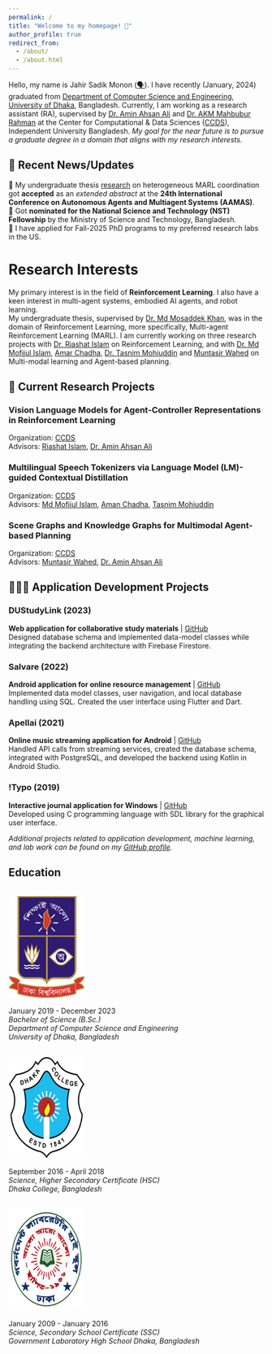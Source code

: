 ```yaml
---
permalink: /
title: "Welcome to my homepage! 👋"
author_profile: true
redirect_from:
  - /about/
  - /about.html
---
```


Hello, my name is Jahir Sadik Monon ([🗣️](https://www.name-coach.com/jahirsadik-monon)). I have recently (January, 2024) graduated from [Department of Computer Science and Engineering](https://du.ac.bd/programDetails/CSE/396), [University of Dhaka](https://en.wikipedia.org/wiki/University_of_Dhaka), Bangladesh. Currently, I am working as a research assistant (RA), supervised by [Dr. Amin Ahsan Ali](http://www.cse.iub.edu.bd/faculties/53) and [Dr. AKM Mahbubur Rahman](http://www.cse.iub.edu.bd/faculties/56) at the Center for Computational & Data Sciences ([CCDS](https://ccds.ai/)), Independent University Bangladesh. *My goal for the near future is to pursue a graduate degree in a domain that aligns with my research interests*.

## 📰 Recent News/Updates
📜 My undergraduate thesis [research](https://jahirsadik.github.io/publication/cohet) on heterogeneous MARL coordination got **accepted** as an *extended abstract* at the **24th International Conference on Autonomous Agents and Multiagent Systems (AAMAS)**.<br>
🔬 Got **nominated for the National Science and Technology (NST) Fellowship** by the Ministry of Science and Technology, Bangladesh.<br>
🏫 I have applied for Fall-2025 PhD programs to my preferred research labs in the US.<br>

# Research Interests
My primary interest is in the field of **Reinforcement Learning**. I also have a keen interest in multi-agent systems, embodied AI agents, and robot learning. <br> 
My undergraduate thesis, supervised by [Dr. Md Mosaddek Khan](https://mmkhansajeeb.com/), was in the domain of Reinforcement Learning, more specifically, Multi-agent Reinforcement Learning (MARL). I am currently working on three research projects with [Dr. Riashat Islam](https://riashat.github.io/) on Reinforcement Learning, and with [Dr. Md Mofijul Islam](https://mmiakashs.github.io/), [Amar Chadha](https://scholar.google.com/citations?user=gPGQuBQAAAAJ&hl=en), [Dr. Tasnim Mohiuddin](https://taasnim.github.io/) and [Muntasir Wahed](https://mwahed.com/) on Multi-modal learning and Agent-based planning.


## 📑 Current Research Projects

### Vision Language Models for Agent-Controller Representations in Reinforcement Learning  
Organization: [CCDS](https://ccds.ai/)  
Advisors: [Riashat Islam](https://riashat.github.io/), [Dr. Amin Ahsan Ali](https://ccds.ai/entry/amin-ali/)  
<!-- **Responsibilities:** Exploring VLM representations for agent control, leveraging inverse dynamics models for control-relevant latent representations. Currently developing a codebase using VLM models (e.g., BLIP-2, LLaVA) and evaluating in RL environments like Matterport, Habitat, and Softgym. -->


### Multilingual Speech Tokenizers via Language Model (LM)-guided Contextual Distillation  
Organization: [CCDS](https://ccds.ai/)  
Advisors: [Md Mofijul Islam](https://mmiakashs.github.io/), [Aman Chadha](https://aman.info/), [Tasnim Mohiuddin](https://taasnim.github.io/)  
<!-- **Responsibilities:** Building on [DM-Codec](https://openreview.net/forum?id=UFwefiypla), working with LM-guided contextual distillation for speech tokenizers. Currently applying it to the Multilingual LibriSpeech (MLS) dataset with audio preprocessing (e.g., [lhotse](https://github.com/lhotse-speech/lhotse)) to improve speech tokenization for multiple languages. -->

### Scene Graphs and Knowledge Graphs for Multimodal Agent-based Planning  
Organization: [CCDS](https://ccds.ai/)  
Advisors: [Muntasir Wahed](https://mwahed.com/), [Dr. Amin Ahsan Ali](https://ccds.ai/entry/amin-ali/)  



## 👨🏻‍💻 Application Development Projects 

### DUStudyLink (2023)
**Web application for collaborative study materials** \| [GitHub](https://github.com/jahirsadik/du-studylink)  
Designed database schema and implemented data-model classes while integrating the backend architecture with Firebase Firestore.

### Salvare (2022)
**Android application for online resource management** \| [GitHub](https://github.com/jahirsadik/salvare)  
Implemented data model classes, user navigation, and local database handling using SQL. Created the user interface using Flutter and Dart.

### Apellai (2021)
**Online music streaming application for Android** \| [GitHub](https://github.com/jahirsadik/apellai-kotlin)  
Handled API calls from streaming services, created the database schema, integrated with PostgreSQL, and developed the backend using Kotlin in Android Studio.

### !Typo (2019)
**Interactive journal application for Windows** \| [GitHub](https://github.com/jahirsadik/not-typo)  
Developed using C programming language with SDL library for the graphical user interface.

*Additional projects related to application development, machine learning, and lab work can be found on my [GitHub profile](https://github.com/jahirsadik).*


## Education
<br>
<img src="/images/Dhaka_University_logo.png" height="200" width="150" alt="Dhaka University Logo">

January 2019 - December 2023 <br>
*Bachelor of Science (B.Sc.)*<br>
*Department of Computer Science and Engineering <br> 
University of Dhaka, Bangladesh* <br>

<br>
<img src="/images/Dhaka_College.png" height="200" width="150" alt="Dhaka College Logo">

September 2016 - April 2018 <br>
*Science, Higher Secondary Certificate (HSC)*<br>
*Dhaka College, Bangladesh* <br>

<br>
<img src="/images/Government_Laboratory_High_School.png" height="200" width="150" alt="Government Laboratory High School Logo">

January 2009 - January 2016 <br>
*Science, Secondary School Certificate (SSC)* <br>
*Government Laboratory High School Dhaka, Bangladesh* <br>



<!-- **Responsibilities:** Investigating agent-based reasoning and chain-of-thought methods for Visual Question Answering (VQA). Currently employing Scene Graphs and Knowledge Graphs with custom datasets for QA tasks. -->

<!-- 
## Research Questions

## Research Collaboration -->

<!-- ### Reinforcement Learning
My undergraduate research endeavors led me to develop a strong interest in the broader domain of sequential decision making, planning under uncertainty, and coordination among autonomous agent. My *undergraduate thesis*, titled *"Learning to Cooperate Among Heterogeneous Agents via Intrinsic Rewards"*, was in the domain Reinforcement Learning, more specifically, Multi-agent Reinforcement Learning (MARL). 

### Multi-Modal Learning
I’m intrigued by the recent advances in Multi-Modal Learning research, and see it as a key area in the next AI revolution, as integrating multiple modalities will essential for autonomous agents in real-world. Currently at CCDS, I am actively involved in multiple projects related to LMMs - incorporating mixture-of-experts in LMMs for improving the efficiency, scalability and performance, integrating multi-agent based solutions to LMM frameworks for multi-task generalizability, and improving the performance of LMMs on false-premise based datasets & multi-modal reasoning tasks.

### Robot Learning
Despite my limited exposure to this research field, I am also interested in the development intelligent robotic systems that can perceive, plan, and act in complex environments and improve performance with experience. I am exploring recent researches that enable machines to exhibit flexible and adaptable behavior, acquired autonomously through learning. -->

<!-- This is the front page of a website that is powered by the [academicpages template](https://github.com/academicpages/academicpages.github.io) and hosted on GitHub pages. [GitHub pages](https://pages.github.com) is a free service in which websites are built and hosted from code and data stored in a GitHub repository, automatically updating when a new commit is made to the respository. This template was forked from the [Minimal Mistakes Jekyll Theme](https://mmistakes.github.io/minimal-mistakes/) created by Michael Rose, and then extended to support the kinds of content that academics have: publications, talks, teaching, a portfolio, blog posts, and a dynamically-generated CV. You can fork [this repository](https://github.com/academicpages/academicpages.github.io) right now, modify the configuration and markdown files, add your own PDFs and other content, and have your own site for free, with no ads! An older version of this template powers my own personal website at [stuartgeiger.com](http://stuartgeiger.com), which uses [this Github repository](https://github.com/staeiou/staeiou.github.io).

A data-driven personal website
======
Like many other Jekyll-based GitHub Pages templates, academicpages makes you separate the website's content from its form. The content & metadata of your website are in structured markdown files, while various other files constitute the theme, specifying how to transform that content & metadata into HTML pages. You keep these various markdown (.md), YAML (.yml), HTML, and CSS files in a public GitHub repository. Each time you commit and push an update to the repository, the [GitHub pages](https://pages.github.com/) service creates static HTML pages based on these files, which are hosted on GitHub's servers free of charge.

Many of the features of dynamic content management systems (like Wordpress) can be achieved in this fashion, using a fraction of the computational resources and with far less vulnerability to hacking and DDoSing. You can also modify the theme to your heart's content without touching the content of your site. If you get to a point where you've broken something in Jekyll/HTML/CSS beyond repair, your markdown files describing your talks, publications, etc. are safe. You can rollback the changes or even delete the repository and start over -- just be sure to save the markdown files! Finally, you can also write scripts that process the structured data on the site, such as [this one](https://github.com/academicpages/academicpages.github.io/blob/master/talkmap.ipynb) that analyzes metadata in pages about talks to display [a map of every location you've given a talk](https://academicpages.github.io/talkmap.html).

Getting started
======
1. Register a GitHub account if you don't have one and confirm your e-mail (required!)
1. Fork [this repository](https://github.com/academicpages/academicpages.github.io) by clicking the "fork" button in the top right.
1. Go to the repository's settings (rightmost item in the tabs that start with "Code", should be below "Unwatch"). Rename the repository "[your GitHub username].github.io", which will also be your website's URL.
1. Set site-wide configuration and create content & metadata (see below -- also see [this set of diffs](http://archive.is/3TPas) showing what files were changed to set up [an example site](https://getorg-testacct.github.io) for a user with the username "getorg-testacct")
1. Upload any files (like PDFs, .zip files, etc.) to the files/ directory. They will appear at https://[your GitHub username].github.io/files/example.pdf.
1. Check status by going to the repository settings, in the "GitHub pages" section

Site-wide configuration
------
The main configuration file for the site is in the base directory in [_config.yml](https://github.com/academicpages/academicpages.github.io/blob/master/_config.yml), which defines the content in the sidebars and other site-wide features. You will need to replace the default variables with ones about yourself and your site's github repository. The configuration file for the top menu is in [_data/navigation.yml](https://github.com/academicpages/academicpages.github.io/blob/master/_data/navigation.yml). For example, if you don't have a portfolio or blog posts, you can remove those items from that navigation.yml file to remove them from the header.

Create content & metadata
------
For site content, there is one markdown file for each type of content, which are stored in directories like _publications, _talks, _posts, _teaching, or _pages. For example, each talk is a markdown file in the [_talks directory](https://github.com/academicpages/academicpages.github.io/tree/master/_talks). At the top of each markdown file is structured data in YAML about the talk, which the theme will parse to do lots of cool stuff. The same structured data about a talk is used to generate the list of talks on the [Talks page](https://academicpages.github.io/talks), each [individual page](https://academicpages.github.io/talks/2012-03-01-talk-1) for specific talks, the talks section for the [CV page](https://academicpages.github.io/cv), and the [map of places you've given a talk](https://academicpages.github.io/talkmap.html) (if you run this [python file](https://github.com/academicpages/academicpages.github.io/blob/master/talkmap.py) or [Jupyter notebook](https://github.com/academicpages/academicpages.github.io/blob/master/talkmap.ipynb), which creates the HTML for the map based on the contents of the _talks directory).

**Markdown generator**

I have also created [a set of Jupyter notebooks](https://github.com/academicpages/academicpages.github.io/tree/master/markdown_generator
) that converts a CSV containing structured data about talks or presentations into individual markdown files that will be properly formatted for the academicpages template. The sample CSVs in that directory are the ones I used to create my own personal website at stuartgeiger.com. My usual workflow is that I keep a spreadsheet of my publications and talks, then run the code in these notebooks to generate the markdown files, then commit and push them to the GitHub repository.

How to edit your site's GitHub repository
------
Many people use a git client to create files on their local computer and then push them to GitHub's servers. If you are not familiar with git, you can directly edit these configuration and markdown files directly in the github.com interface. Navigate to a file (like [this one](https://github.com/academicpages/academicpages.github.io/blob/master/_talks/2012-03-01-talk-1.md) and click the pencil icon in the top right of the content preview (to the right of the "Raw | Blame | History" buttons). You can delete a file by clicking the trashcan icon to the right of the pencil icon. You can also create new files or upload files by navigating to a directory and clicking the "Create new file" or "Upload files" buttons.

Example: editing a markdown file for a talk
![Editing a markdown file for a talk](/images/editing-talk.png)

For more info
------
More info about configuring academicpages can be found in [the guide](https://academicpages.github.io/markdown/). The [guides for the Minimal Mistakes theme](https://mmistakes.github.io/minimal-mistakes/docs/configuration/) (which this theme was forked from) might also be helpful.  -->
